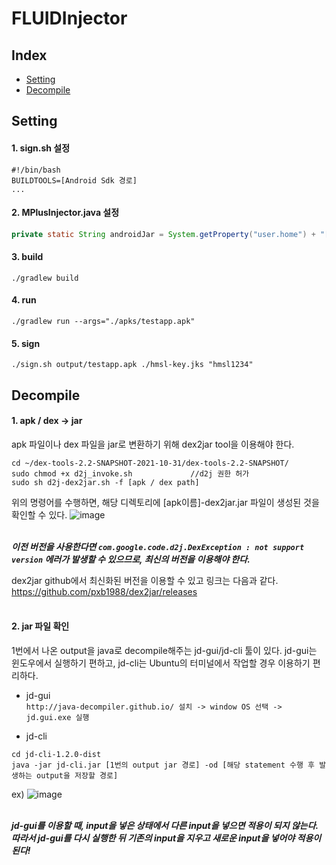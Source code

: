# FLUIDInjector
## Index
  - [Setting](#Setting)
  - [Decompile](#Decompile)
  
  
  
## Setting
#### 1. sign.sh 설정

```
#!/bin/bash
BUILDTOOLS=[Android Sdk 경로]
...
```

#### 2. MPlusInjector.java 설정

```java
private static String androidJar = System.getProperty("user.home") + "[Android Sdk 경로]";
```

#### 3. build

``` vim
./gradlew build
```

#### 4. run

``` vim
./gradlew run --args="./apks/testapp.apk"
```

#### 5. sign

``` vim
./sign.sh output/testapp.apk ./hmsl-key.jks "hmsl1234"
```

## Decompile
#### 1. apk / dex -> jar
apk 파일이나 dex 파일을 jar로 변환하기 위해 dex2jar tool을 이용해야 한다.

```Linux
cd ~/dex-tools-2.2-SNAPSHOT-2021-10-31/dex-tools-2.2-SNAPSHOT/
sudo chmod +x d2j_invoke.sh             //d2j 권한 허가
sudo sh d2j-dex2jar.sh -f [apk / dex path]
```

위의 명령어를 수행하면, 해당 디렉토리에 [apk이름]-dex2jar.jar 파일이 생성된 것을 확인할 수 있다.
![image](https://user-images.githubusercontent.com/77181865/149071642-37f54ffc-6f20-4da2-bea6-949b7773ff6f.png)
</br>
</br>

***이전 버전을 사용한다면 ```com.google.code.d2j.DexException : not support version``` 에러가 발생할 수 있으므로, 최신의 버전을 이용해야 한다.***

dex2jar github에서 최신화된 버전을 이용할 수 있고 링크는 다음과 같다. 
https://github.com/pxb1988/dex2jar/releases
</br>
</br>
#### 2. jar 파일 확인 
1번에서 나온 output을 java로 decompile해주는 jd-gui/jd-cli 툴이 있다. jd-gui는 윈도우에서 실행하기 편하고, jd-cli는 Ubuntu의 터미널에서 작업할 경우 이용하기 편리하다.
</br>
- jd-gui</br>
```http://java-decompiler.github.io/ 설치 -> window OS 선택 -> jd.gui.exe 실행 ```

- jd-cli</br>
```
cd jd-cli-1.2.0-dist
java -jar jd-cli.jar [1번의 output jar 경로] -od [해당 statement 수행 후 발생하는 output을 저장할 경로]
```

ex) 
![image](https://user-images.githubusercontent.com/77181865/149143116-d6c72086-b164-4e2f-9971-17eea6ec245e.png)
</br>
</br>

***jd-gui를 이용할 때, input을 넣은 상태에서 다른 input을 넣으면 적용이 되지 않는다. 따라서 jd-gui를 다시 실행한 뒤 기존의 input을 지우고 새로운 input을 넣어야 적용이 된다!***


